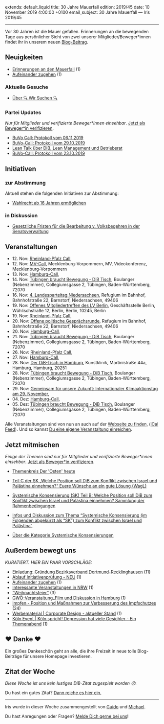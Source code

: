 
extends: default.liquid
title: 30 Jahre Mauerfall
edition: 2019/45
date: 10 November 2019 4:00:00 +0100
email_subject: 30 Jahre Mauerfall — Iris 2019/45

---
Vor 30 Jahren ist die Mauer gefallen. Erinnerungen an die bewegenden Tage aus persönlicher Sicht von zwei unserer Mitglieder/Beweger*innen findet ihr in unserem neuen [Blog-Beitrag](https://bewegung.jetzt/2019/11/09/erinnerungen-an-den-mauerfall/).

## Neuigkeiten

 - [Erinnerungen an den Mauerfall](https://marktplatz.bewegung.jetzt/t/erinnerungen-an-den-mauerfall/32466) (1)
 - [Aufeinander zugehen](https://marktplatz.bewegung.jetzt/t/aufeinander-zugehen/32416) (1)

### Aktuelle Gesuche

 - [Über 🔍 Wir Suchen 🔍](https://marktplatz.bewegung.jetzt/t/ueber-wir-suchen/8837)

### Partei Updates

_Nur für Mitglieder und verifizierte Beweger\*innen einsehbar_. [Jetzt als Beweger\*in verifizieren](https://bewegung.jetzt/bewegerin-werden/).

 - [BuVo Call: Protokoll vom 06.11.2019](https://marktplatz.bewegung.jetzt/t/buvo-call-protokoll-vom-06-11-2019/32412)
 - [BuVo-Call: Protokoll vom 29.10.2019](https://marktplatz.bewegung.jetzt/t/buvo-call-protokoll-vom-29-10-2019/32350)
 - [Lean Talk über DiB, Lean Management und Betriebsrat](https://marktplatz.bewegung.jetzt/t/lean-talk-ueber-dib-lean-management-und-betriebsrat/32250)
 - [BuVo-Call: Protokoll vom 23.10.2019](https://marktplatz.bewegung.jetzt/t/buvo-call-protokoll-vom-23-10-2019/32198)

## Initiativen

### zur Abstimmung
Aktuell stehen die folgenden Initiativen zur Abstimmung:

 - [Wahlrecht ab 16 Jahren ermöglichen](https://abstimmen.bewegung.jetzt/initiative/287-wahlrecht-ab-16-jahren-ermoglichen)

### in Diskussion
 - [Gesetzliche Fristen für die Bearbeitung v. Volksbegehren in der Senatsverwaltung](https://abstimmen.bewegung.jetzt/initiative/290-gesetzliche-fristen-fur-die-bearbeitung-v-volksbegehren-in-der-senatsverwaltung)


## Veranstaltungen

 - 12.&nbsp;Nov: [Rheinland-Pfalz Call](https://bewegung.jetzt/veranstaltungen/rheinland-pfalz-call/), 
 - 12.&nbsp;Nov: [MV-Call](https://bewegung.jetzt/veranstaltungen/mv-call/), Mecklenburg-Vorpommern, MV, Videokonferenz, Mecklenburg-Vorpommern
 - 13.&nbsp;Nov: [Hamburg-Call](https://bewegung.jetzt/veranstaltungen/hamburg-call-2-2019-11-13/), 
 - 14.&nbsp;Nov: [Tübingen braucht Bewegung - DiB Tisch](https://bewegung.jetzt/veranstaltungen/tuebingen-braucht-bewegung-dib-tisch-2019-11-14/), Boulanger (Nebenzimmer), Collegiumsgasse 2, Tübingen, Baden-Württemberg, 72070
 - 16.&nbsp;Nov: [4. Landesparteitag Niedersachsen](https://bewegung.jetzt/veranstaltungen/4-landesparteitag-niedersachsen/), Refugium im Bahnhof, Bahnhofstraße 22, Barnstorf, Niedersachsen, 49406
 - 19.&nbsp;Nov: [Offenes Mitgliedertreffen des LV Berlin](https://bewegung.jetzt/veranstaltungen/offenes-mitgliedertreffen-des-lv-berlin/), Geschäftsstelle Berlin, Wühlischstraße 12, Berlin, Berlin, 10245, Berlin
 - 19.&nbsp;Nov: [Rheinland-Pfalz Call](https://bewegung.jetzt/veranstaltungen/rheinland-pfalz-call-2/), 
 - 20.&nbsp;Nov: [Offene politische Gesprächsrunde](https://bewegung.jetzt/veranstaltungen/offene-politische-gespraechsrunde-2019-11-20/), Refugium im Bahnhof, Bahnhofstraße 22, Barnstorf, Niedersachsen, 49406
 - 20.&nbsp;Nov: [Hamburg-Call](https://bewegung.jetzt/veranstaltungen/hamburg-call-2-2019-11-20/), 
 - 21.&nbsp;Nov: [Tübingen braucht Bewegung - DiB Tisch](https://bewegung.jetzt/veranstaltungen/tuebingen-braucht-bewegung-dib-tisch-2019-11-21/), Boulanger (Nebenzimmer), Collegiumsgasse 2, Tübingen, Baden-Württemberg, 72070
 - 26.&nbsp;Nov: [Rheinland-Pfalz Call](https://bewegung.jetzt/veranstaltungen/rheinland-pfalz-call-3/), 
 - 27.&nbsp;Nov: [Hamburg-Call](https://bewegung.jetzt/veranstaltungen/hamburg-call-2-2019-11-27/), 
 - 28.&nbsp;Nov: [Der DiB-Tisch in Hamburg](https://bewegung.jetzt/veranstaltungen/der-dib-tisch-in-hamburg-2019-11-28/), Kunstklinik, Martinistraße 44a, Hamburg, Hamburg, 20251
 - 28.&nbsp;Nov: [Tübingen braucht Bewegung - DiB Tisch](https://bewegung.jetzt/veranstaltungen/tuebingen-braucht-bewegung-dib-tisch-2019-11-28/), Boulanger (Nebenzimmer), Collegiumsgasse 2, Tübingen, Baden-Württemberg, 72070
 - 29.&nbsp;Nov: [Gemeinsam für unsere Zukunft: Internationaler Klimaaktionstag am 29. November](https://bewegung.jetzt/veranstaltungen/gemeinsam-fuer-unsere-zukunft-internationaler-klimaaktionstag-am-29-november/), 
 - 04.&nbsp;Dez: [Hamburg-Call](https://bewegung.jetzt/veranstaltungen/hamburg-call-2-2019-12-04/), 
 - 05.&nbsp;Dez: [Tübingen braucht Bewegung - DiB Tisch](https://bewegung.jetzt/veranstaltungen/tuebingen-braucht-bewegung-dib-tisch-2019-12-05/), Boulanger (Nebenzimmer), Collegiumsgasse 2, Tübingen, Baden-Württemberg, 72070


Alle Veranstaltungen sind von nun an auch auf der [Webseite zu finden](https://bewegung.jetzt/veranstaltungen/), ([iCal Feed](https://bewegung.jetzt/?ical=1)). Und so kannst [Du eine eigene Veranstaltung einreichen](https://marktplatz.bewegung.jetzt/t/eine-veranstaltung-auf-der-webseite-einreichen/21379).

## Jetzt mitmischen

_Einige der Themen sind nur für Mitglieder und verifizierte Beweger\*innen einsehbar_. [Jetzt als Beweger\*in verifizieren](https://bewegung.jetzt/bewegerin-werden/).

 - [Themenkreis Der 'Osten' heute](https://marktplatz.bewegung.jetzt/t/themenkreis-der-osten-heute/20162)

 - [Teil C der SK „Welche Position soll DiB zum Konflikt zwischen Israel und Palästina einnehmen?“ Euere Wünsche an ein gute Lösung (WagL)](https://marktplatz.bewegung.jetzt/t/teil-c-der-sk-welche-position-soll-dib-zum-konflikt-zwischen-israel-und-palaestina-einnehmen-euere-wuensche-an-ein-gute-loesung-wagl/23423)
 - [Systemische Konsensierung (SK) Teil B: Welche Position soll DiB zum Konflikt zwischen Israel und Palästina einnehmen? Sammlung der Rahmenbedingungen](https://marktplatz.bewegung.jetzt/t/systemische-konsensierung-sk-teil-b-welche-position-soll-dib-zum-konflikt-zwischen-israel-und-palaestina-einnehmen-sammlung-der-rahmenbedingungen/22729)
 - [Infos und Diskussion zum Thema “Systemische Konsensierung (im Folgenden abgekürzt als “SK”) zum Konflikt zwischen Israel und Palästina”](https://marktplatz.bewegung.jetzt/t/infos-und-diskussion-zum-thema-systemische-konsensierung-im-folgenden-abgekuerzt-als-sk-zum-konflikt-zwischen-israel-und-palaestina/20677)
 - [Über die Kategorie Systemische Konsensierungen](https://marktplatz.bewegung.jetzt/t/ueber-die-kategorie-systemische-konsensierungen/12555)


## Außerdem bewegt uns

_KURATIERT. HIER EIN PAAR VORSCHLÄGE:_
 - [Einladung: Gründung Bezirksverband Dortmund-Recklinghausen](https://marktplatz.bewegung.jetzt/t/einladung-gruendung-bezirksverband-dortmund-recklinghausen/32376) (11)
 - [Ablauf Initiativenprüfung - NEU](https://marktplatz.bewegung.jetzt/t/ablauf-initiativenpruefung-neu/32420) (1)
 - [Aufeinander zugehen](https://marktplatz.bewegung.jetzt/t/aufeinander-zugehen/32416) (1)
 - [Interessante Veranstaltungen in NRW](https://marktplatz.bewegung.jetzt/t/interessante-veranstaltungen-in-nrw/32404) (1)
 - [&ldquo;Weihnachtsfeier&rdquo;](https://marktplatz.bewegung.jetzt/t/weihnachtsfeier/32388) (3)
 - [GWÖ-Veranstaltung_Film und Diskussion in Hamburg](https://marktplatz.bewegung.jetzt/t/gwoe-veranstaltung-film-und-diskussion-in-hamburg/32396) (1)
 - [Impfen - Position und Maßnahmen zur Verbesserung des Impfschutzes](https://marktplatz.bewegung.jetzt/t/impfen-position-und-massnahmen-zur-verbesserung-des-impfschutzes/32445) (24)
 - [Werbematerial | Corporate Design - aktueller Stand](https://marktplatz.bewegung.jetzt/t/werbematerial-corporate-design-aktueller-stand/32442) (1)
 - [Köln Event | Köln spricht! Depression hat viele Gesichter - Ein Themenabend](https://marktplatz.bewegung.jetzt/t/koeln-event-koeln-spricht-depression-hat-viele-gesichter-ein-themenabend/32391) (1)

## ❤️ Danke ❤️
Ein großes Dankeschön geht an alle, die ihre Freizeit in neue tolle Blog-Beiträge für unsere Homepage investieren.

## Zitat der Woche
_Diese Woche ist uns kein lustiges DiB-Zitat zugespielt worden ☹._

Du hast ein gutes Zitat? [Dann reiche es hier ein.](https://marktplatz.bewegung.jetzt/t/lustige-dib-zitate/10175)


---

Iris wurde in dieser Woche zusammengestellt von [Guido](https://marktplatz.bewegung.jetzt/u/Guido/) und [Michael](https://marktplatz.bewegung.jetzt/u/MichaelVoss/).

Du hast Anregungen oder Fragen? [Melde Dich gerne bei uns](https://marktplatz.bewegung.jetzt/t/neu-iris-die-woechtliche-zusammenfasssung-zum-sonntagsbrunch/10990)!

